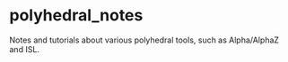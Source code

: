 # polyhedral_notes
Notes and tutorials about various polyhedral tools, such as Alpha/AlphaZ and ISL.
